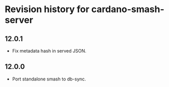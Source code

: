 # Revision history for cardano-smash-server

## 12.0.1
* Fix metadata hash in served JSON.


## 12.0.0
* Port standalone smash to db-sync.
